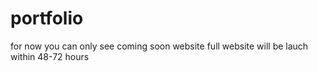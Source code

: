 # portfolio
for now you can only see coming soon website full website will be lauch within 48-72 hours
